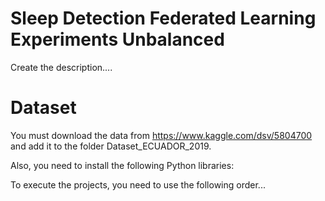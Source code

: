 # Sleep Detection Federated Learning Experiments Unbalanced

Create the description....
 
# Dataset

You must download the data from https://www.kaggle.com/dsv/5804700 and add it to the folder Dataset_ECUADOR_2019.

Also, you need to install the following Python libraries:


To execute the projects, you need to use the following order...
 
